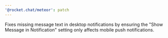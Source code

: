 ```yaml
---
'@rocket.chat/meteor': patch
---
```


Fixes missing message text in desktop notifications by ensuring the "Show Message in Notification" setting only affects mobile push notifications.

